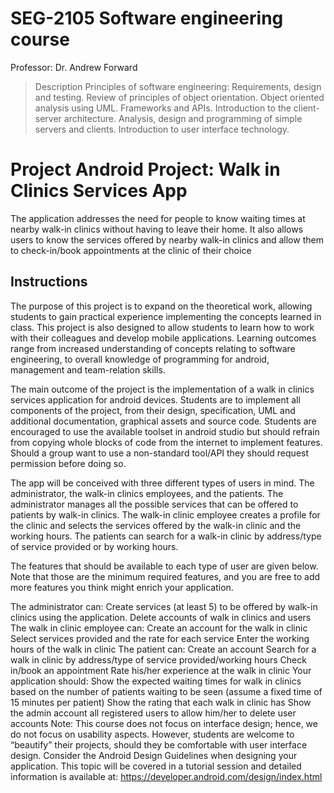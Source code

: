# SEG-2105 Software engineering course
Professor: 	Dr. Andrew Forward  
>Description
Principles of software engineering: Requirements, design and testing. Review of principles of object orientation. Object oriented analysis using UML. Frameworks and APIs. Introduction to the client-server architecture. Analysis, design and programming of simple servers and clients. Introduction to user interface technology.

# Project Android Project: Walk in Clinics Services App
The application addresses the need for people to know waiting times at nearby walk-in clinics without having to leave their home. It also allows users to know the services offered by nearby walk-in clinics and allow them to check-in/book appointments at the clinic of their choice

## Instructions
The purpose of this project is to expand on the theoretical work, allowing students to gain practical experience implementing the concepts learned in class. This project is also designed to allow students to learn how to work with their colleagues and develop mobile applications. Learning outcomes range from increased understanding of concepts relating to software engineering, to overall knowledge of programming for android, management and team-relation skills.

The main outcome of the project is the implementation of a walk in clinics services application for android devices. Students are to implement all components of the project, from their design, specification, UML and additional documentation, graphical assets and source code. Students are encouraged to use the available toolset in android studio but should refrain from copying whole blocks of code from the internet to implement features. Should a group want to use a non-standard tool/API they should request permission before doing so.

The app will be conceived with three different types of users in mind. The administrator, the walk-in clinics employees, and the patients. The administrator manages all the possible services that can be offered to patients by walk-in clinics. The walk-in clinic employee creates a profile for the clinic and selects the services offered by the walk-in clinic and the working hours. The patients can search for a walk-in clinic by address/type of service provided or by working hours.

The features that should be available to each type of user are given below. Note that those are the minimum required features, and you are free to add more features you think might enrich your application.

The administrator can:
Create services (at least 5) to be offered by walk-in clinics using the application.
Delete accounts of walk in clinics and users
The walk in clinic employee can:
Create an account for the walk in clinic
Select services provided and the rate for each service
Enter the working hours of the walk in clinic
The patient can:
Create an account
Search for a walk in clinic by address/type of service provided/working hours
Check in/book an appointment
Rate his/her experience at the walk in clinic
Your application should:
Show the expected waiting times for walk in clinics based on the number of patients waiting to be seen (assume a fixed time of 15 minutes per patient)
Show the rating that each walk in clinic has
Show the admin account all registered users to allow him/her to delete user accounts
Note: This course does not focus on interface design; hence, we do not focus on usability aspects. However, students are welcome to “beautify” their projects, should they be comfortable with user interface design. Consider the Android Design Guidelines when designing your application. This topic will be covered in a tutorial session and detailed information is available at: https://developer.android.com/design/index.html




